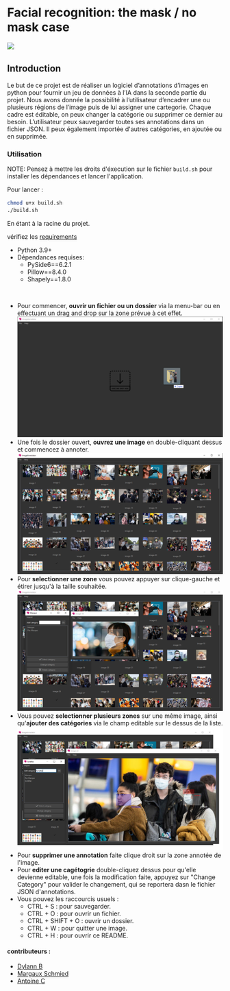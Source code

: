 

# Facial recognition: the mask / no mask case

![](ressources/readmeImages/imageAnnotator.gif)
## Introduction
Le but de ce projet est de réaliser un logiciel d’annotations d’images en
python pour fournir un jeu de données à l’IA dans la seconde partie du projet.
Nous avons donnée la possibilité à l’utilisateur d’encadrer une
ou plusieurs régions de l’image puis de lui assigner une cartegorie. Chaque cadre est éditable, 
on peux changer la catégorie ou supprimer ce dernier au besoin. L’utilisateur
peux sauvegarder toutes ses annotations dans un fichier JSON. 
Il peux également importée d'autres catégories, en ajoutée ou en supprimée.


### Utilisation
NOTE: Pensez à mettre les droits d'éxecution sur le fichier `build.sh` pour installer les dépendances et lancer l'application.

Pour lancer : 
```bash
chmod u+x build.sh
./build.sh
``` 
En étant à la racine du projet.

vérifiez les [requirements](requirements.txt)
  - Python 3.9+
  - Dépendances requises:
    - PySide6==6.2.1
    - Pillow==8.4.0 
    - Shapely==1.8.0
  
 
  - Pour commencer, **ouvrir un fichier ou un dossier** via la menu-bar ou en effectuant un drag and drop sur la zone prévue à cet effet.
![](ressources/readmeImages/dragndropAPP.png)
  - Une fois le dossier ouvert, **ouvrez une image** en double-cliquant dessus et commencez à annoter. 
![](ressources/readmeImages/open.png)
  - Pour **selectionner une zone** vous pouvez appuyer sur clique-gauche et étirer jusqu'à la taille souhaitée. 
![](ressources/readmeImages/annotation.png)
  - Vous pouvez **selectionner plusieurs zones** sur une même image, ainsi qu'**ajouter des catégories** via le champ editable sur le dessus de la liste.
![](ressources/readmeImages/multi.png)
  - Pour **supprimer une annotation** faite clique droit sur la zone annotée de l'image.
  - Pour **editer une cagétogrie** double-cliquez dessus pour qu'elle devienne editable, une fois la modification faite, appuyez sur "Change Category" pour valider le changement, qui se reportera dasn le fichier JSON d'annotations.
  - Vous pouvez les raccourcis usuels : 
      - CTRL + S : pour sauvegarder.
      - CTRL + O : pour ouvrir un fichier.
      - CTRL + SHIFT + O : ouvrir un dossier.
      - CTRL + W : pour quitter une image.
      - CTRL + H : pour ouvrir ce README.


#### contributeurs :
- [Dylann B](https://github.com/takitsu21)
- [Margaux Schmied](https://github.com/margauxschmied)
- [Antoine C](https://github.com/MonsieurCo)

